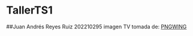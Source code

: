 # TallerTS1

##Juan Andrés Reyes Ruiz 202210295
imagen TV tomada de: [PNGWING](https://www.pngwing.com/en/free-png-nerpu)
